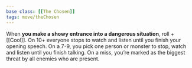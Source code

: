 ```yaml
---
base class: [[The Chosen]]
tags: move/theChosen
---
```

When **you make a showy entrance into a dangerous situation**, roll +[[Cool]]. On 10+ everyone stops to watch and listen until you finish your opening speech. On a 7-9, you pick one person or monster to stop, watch and listen until you finish talking. On a miss, you’re marked as the biggest threat by all enemies who are present.